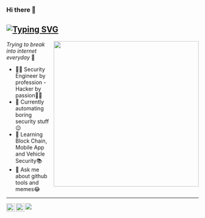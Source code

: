 ### Hi there 👋
## [![Typing SVG](https://readme-typing-svg.herokuapp.com?font=Arial&size=30&color=000000&lines=This+is+Satyendra;An+AppSec+Ninja+🥷)](https://github.com/bugdisclose/)

<img align='right' src="https://github-readme-stats.vercel.app/api?username=bugdisclose&show_icons=true&count_private=true&&hide=contribs&theme=cobalt" width="380">

_Trying to break into internet everyday_ 👾

- 👨‍💻 Security Engineer by profession - Hacker by passion👨‍🎤
- 🔭 Currently automating boring security stuff😉
- 🌱 Learning Block Chain, Mobile App and Vehicle Security📚
- 💬 Ask me about github tools and memes😂

---

<a href="https://twitter.com/itsgeekymonk">
  <img align="left" alt="Satyendra's Twitter" width="22px" src="https://raw.githubusercontent.com/peterthehan/peterthehan/master/assets/twitter.svg" />
</a>
<a href="https://www.linkedin.com/in/satyendra-shrivastava/">
  <img align="left" alt="Satyendra's Linkdein" width="22px" src="https://raw.githubusercontent.com/peterthehan/peterthehan/master/assets/linkedin.svg" />
</a>

![](https://visitor-badge.glitch.me/badge?page_id=bugdisclose.bugdisclose&left_color=orange&right_color=green)<a href="https://twitter.com/itsgeekymonk"> 
